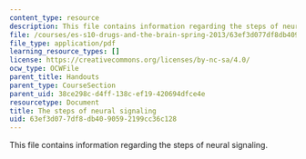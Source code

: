 ```yaml
---
content_type: resource
description: This file contains information regarding the steps of neural signaling.
file: /courses/es-s10-drugs-and-the-brain-spring-2013/63ef3d077df8db4090592199cc36c128_MITES_S10S13_signalwk2.pdf
file_type: application/pdf
learning_resource_types: []
license: https://creativecommons.org/licenses/by-nc-sa/4.0/
ocw_type: OCWFile
parent_title: Handouts
parent_type: CourseSection
parent_uid: 38ce298c-d4ff-138c-ef19-420694dfce4e
resourcetype: Document
title: The steps of neural signaling
uid: 63ef3d07-7df8-db40-9059-2199cc36c128
---
```

This file contains information regarding the steps of neural signaling.